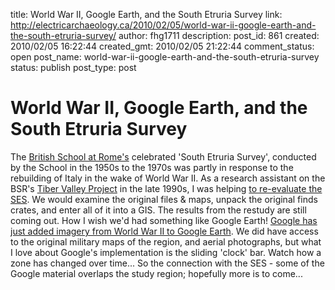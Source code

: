 title: World War II, Google Earth, and the South Etruria Survey
link: http://electricarchaeology.ca/2010/02/05/world-war-ii-google-earth-and-the-south-etruria-survey/
author: fhg1711
description: 
post_id: 861
created: 2010/02/05 16:22:44
created_gmt: 2010/02/05 21:22:44
comment_status: open
post_name: world-war-ii-google-earth-and-the-south-etruria-survey
status: publish
post_type: post

# World War II, Google Earth, and the South Etruria Survey

The [British School at Rome's](http://www.bsr.ac.uk) celebrated 'South Etruria Survey', conducted by the School in the 1950s to the 1970s was partly in response to the rebuilding of Italy in the wake of World War II. As a research assistant on the BSR's [Tiber Valley Project](http://www.bsrome.it/BSR/sub_arch/BSR_Arch_01Tiber.htm) in the late 1990s, I was helping [to re-evaluate the SES](http://www.bsrome.it/BSR/sub_arch/extra/BSR_Tiber_Pub02.htm). We would examine the original files & maps, unpack the original finds crates, and enter all of it into a GIS. The results from the restudy are still coming out. How I wish we'd had something like Google Earth! [Google has just added imagery from World War II to Google Earth](http://google-latlong.blogspot.com/2010/02/wwii-historical-imagery-in-google-earth.html). We did have access to the original military maps of the region, and aerial photographs, but what I love about Google's implementation is the sliding 'clock' bar. Watch how a zone has changed over time... So the connection with the SES - some of the Google material overlaps the study region; hopefully more is to come...